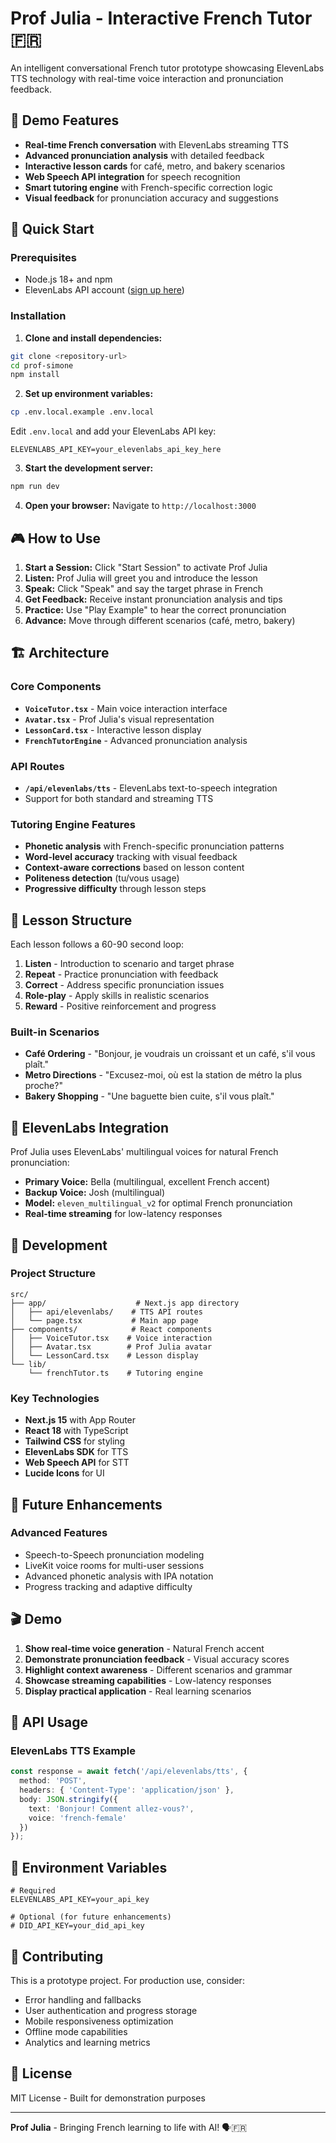 






# Prof Julia - Interactive French Tutor 🇫🇷

An intelligent conversational French tutor prototype showcasing ElevenLabs TTS technology with real-time voice interaction and pronunciation feedback.

## 🎯 Demo Features

- **Real-time French conversation** with ElevenLabs streaming TTS
- **Advanced pronunciation analysis** with detailed feedback
- **Interactive lesson cards** for café, metro, and bakery scenarios
- **Web Speech API integration** for speech recognition
- **Smart tutoring engine** with French-specific correction logic
- **Visual feedback** for pronunciation accuracy and suggestions

## 🚀 Quick Start

### Prerequisites

- Node.js 18+ and npm
- ElevenLabs API account ([sign up here](https://elevenlabs.io/))

### Installation

1. **Clone and install dependencies:**
```bash
git clone <repository-url>
cd prof-simone
npm install
```

2. **Set up environment variables:**
```bash
cp .env.local.example .env.local
```

Edit `.env.local` and add your ElevenLabs API key:
```env
ELEVENLABS_API_KEY=your_elevenlabs_api_key_here
```

3. **Start the development server:**
```bash
npm run dev
```

4. **Open your browser:** Navigate to `http://localhost:3000`

## 🎮 How to Use

1. **Start a Session:** Click "Start Session" to activate Prof Julia
2. **Listen:** Prof Julia will greet you and introduce the lesson
3. **Speak:** Click "Speak" and say the target phrase in French
4. **Get Feedback:** Receive instant pronunciation analysis and tips
5. **Practice:** Use "Play Example" to hear the correct pronunciation
6. **Advance:** Move through different scenarios (café, metro, bakery)

## 🏗️ Architecture

### Core Components

- **`VoiceTutor.tsx`** - Main voice interaction interface
- **`Avatar.tsx`** - Prof Julia's visual representation
- **`LessonCard.tsx`** - Interactive lesson display
- **`FrenchTutorEngine`** - Advanced pronunciation analysis

### API Routes

- **`/api/elevenlabs/tts`** - ElevenLabs text-to-speech integration
- Support for both standard and streaming TTS

### Tutoring Engine Features

- **Phonetic analysis** with French-specific pronunciation patterns
- **Word-level accuracy** tracking with visual feedback
- **Context-aware corrections** based on lesson content
- **Politeness detection** (tu/vous usage)
- **Progressive difficulty** through lesson steps

## 🎯 Lesson Structure

Each lesson follows a 60-90 second loop:

1. **Listen** - Introduction to scenario and target phrase
2. **Repeat** - Practice pronunciation with feedback
3. **Correct** - Address specific pronunciation issues
4. **Role-play** - Apply skills in realistic scenarios
5. **Reward** - Positive reinforcement and progress

### Built-in Scenarios

- **Café Ordering** - "Bonjour, je voudrais un croissant et un café, s'il vous plaît."
- **Metro Directions** - "Excusez-moi, où est la station de métro la plus proche?"
- **Bakery Shopping** - "Une baguette bien cuite, s'il vous plaît."

## 🤖 ElevenLabs Integration

Prof Julia uses ElevenLabs' multilingual voices for natural French pronunciation:

- **Primary Voice:** Bella (multilingual, excellent French accent)
- **Backup Voice:** Josh (multilingual)
- **Model:** `eleven_multilingual_v2` for optimal French pronunciation
- **Real-time streaming** for low-latency responses

## 🔧 Development

### Project Structure
```
src/
├── app/                    # Next.js app directory
│   ├── api/elevenlabs/    # TTS API routes
│   └── page.tsx           # Main app page
├── components/            # React components
│   ├── VoiceTutor.tsx    # Voice interaction
│   ├── Avatar.tsx        # Prof Julia avatar
│   └── LessonCard.tsx    # Lesson display
└── lib/
    └── frenchTutor.ts    # Tutoring engine
```

### Key Technologies

- **Next.js 15** with App Router
- **React 18** with TypeScript
- **Tailwind CSS** for styling
- **ElevenLabs SDK** for TTS
- **Web Speech API** for STT
- **Lucide Icons** for UI

## 🚧 Future Enhancements

### Advanced Features
- Speech-to-Speech pronunciation modeling
- LiveKit voice rooms for multi-user sessions
- Advanced phonetic analysis with IPA notation
- Progress tracking and adaptive difficulty

## 🎬 Demo

1. **Show real-time voice generation** - Natural French accent
2. **Demonstrate pronunciation feedback** - Visual accuracy scores
3. **Highlight context awareness** - Different scenarios and grammar
4. **Showcase streaming capabilities** - Low-latency responses
5. **Display practical application** - Real learning scenarios

## 📝 API Usage

### ElevenLabs TTS Example
```typescript
const response = await fetch('/api/elevenlabs/tts', {
  method: 'POST',
  headers: { 'Content-Type': 'application/json' },
  body: JSON.stringify({ 
    text: 'Bonjour! Comment allez-vous?', 
    voice: 'french-female' 
  })
});
```

## 🔐 Environment Variables

```env
# Required
ELEVENLABS_API_KEY=your_api_key

# Optional (for future enhancements)
# DID_API_KEY=your_did_api_key
```

## 🤝 Contributing

This is a prototype project. For production use, consider:

- Error handling and fallbacks
- User authentication and progress storage
- Mobile responsiveness optimization
- Offline mode capabilities
- Analytics and learning metrics

## 📄 License

MIT License - Built for demonstration purposes

---

**Prof Julia** - Bringing French learning to life with AI! 🗣️🇫🇷
